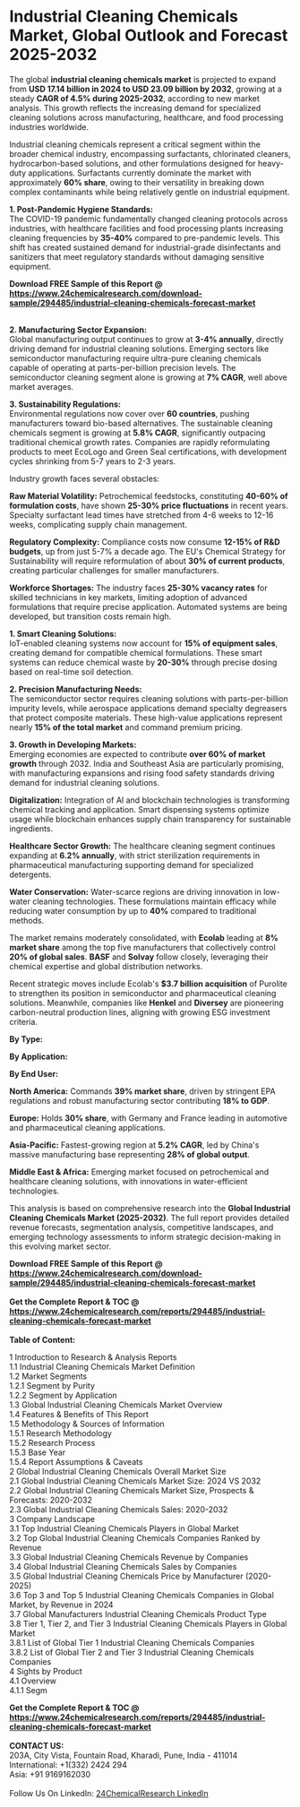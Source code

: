 <h1>Industrial Cleaning Chemicals Market, Global Outlook and Forecast 2025-2032</h1><p>The global <strong>industrial cleaning chemicals market</strong> is projected to expand from <strong>USD 17.14 billion in 2024 to USD 23.09 billion by 2032</strong>, growing at a steady <strong>CAGR of 4.5% during 2025-2032</strong>, according to new market analysis. This growth reflects the increasing demand for specialized cleaning solutions across manufacturing, healthcare, and food processing industries worldwide.</p><p>Industrial cleaning chemicals represent a critical segment within the broader chemical industry, encompassing surfactants, chlorinated cleaners, hydrocarbon-based solutions, and other formulations designed for heavy-duty applications. Surfactants currently dominate the market with approximately <strong>60% share</strong>, owing to their versatility in breaking down complex contaminants while being relatively gentle on industrial equipment.</p><p><strong>1. Post-Pandemic Hygiene Standards:</strong><br>
The COVID-19 pandemic fundamentally changed cleaning protocols across industries, with healthcare facilities and food processing plants increasing cleaning frequencies by <strong>35-40%</strong> compared to pre-pandemic levels. This shift has created sustained demand for industrial-grade disinfectants and sanitizers that meet regulatory standards without damaging sensitive equipment.</p><div><b>Download FREE Sample of this Report @ 
            <a href="https://www.24chemicalresearch.com/download-sample/294485/industrial-cleaning-chemicals-forecast-market">
            https://www.24chemicalresearch.com/download-sample/294485/industrial-cleaning-chemicals-forecast-market</a></b></div><br><p><strong>2. Manufacturing Sector Expansion:</strong><br>
Global manufacturing output continues to grow at <strong>3-4% annually</strong>, directly driving demand for industrial cleaning solutions. Emerging sectors like semiconductor manufacturing require ultra-pure cleaning chemicals capable of operating at parts-per-billion precision levels. The semiconductor cleaning segment alone is growing at <strong>7% CAGR</strong>, well above market averages.</p><p><strong>3. Sustainability Regulations:</strong><br>
Environmental regulations now cover over <strong>60 countries</strong>, pushing manufacturers toward bio-based alternatives. The sustainable cleaning chemicals segment is growing at <strong>5.8% CAGR</strong>, significantly outpacing traditional chemical growth rates. Companies are rapidly reformulating products to meet EcoLogo and Green Seal certifications, with development cycles shrinking from 5-7 years to 2-3 years.</p><p>Industry growth faces several obstacles:</p><p><strong>Raw Material Volatility:</strong> Petrochemical feedstocks, constituting <strong>40-60% of formulation costs</strong>, have shown <strong>25-30% price fluctuations</strong> in recent years. Specialty surfactant lead times have stretched from 4-6 weeks to 12-16 weeks, complicating supply chain management.</p><p><strong>Regulatory Complexity:</strong> Compliance costs now consume <strong>12-15% of R&amp;D budgets</strong>, up from just 5-7% a decade ago. The EU's Chemical Strategy for Sustainability will require reformulation of about <strong>30% of current products</strong>, creating particular challenges for smaller manufacturers.</p><p><strong>Workforce Shortages:</strong> The industry faces <strong>25-30% vacancy rates</strong> for skilled technicians in key markets, limiting adoption of advanced formulations that require precise application. Automated systems are being developed, but transition costs remain high.</p><p><strong>1. Smart Cleaning Solutions:</strong><br>
IoT-enabled cleaning systems now account for <strong>15% of equipment sales</strong>, creating demand for compatible chemical formulations. These smart systems can reduce chemical waste by <strong>20-30%</strong> through precise dosing based on real-time soil detection.</p><p><strong>2. Precision Manufacturing Needs:</strong><br>
The semiconductor sector requires cleaning solutions with parts-per-billion impurity levels, while aerospace applications demand specialty degreasers that protect composite materials. These high-value applications represent nearly <strong>15% of the total market</strong> and command premium pricing.</p><p><strong>3. Growth in Developing Markets:</strong><br>
Emerging economies are expected to contribute <strong>over 60% of market growth</strong> through 2032. India and Southeast Asia are particularly promising, with manufacturing expansions and rising food safety standards driving demand for industrial cleaning solutions.</p><p><strong>Digitalization:</strong> Integration of AI and blockchain technologies is transforming chemical tracking and application. Smart dispensing systems optimize usage while blockchain enhances supply chain transparency for sustainable ingredients.</p><p><strong>Healthcare Sector Growth:</strong> The healthcare cleaning segment continues expanding at <strong>6.2% annually</strong>, with strict sterilization requirements in pharmaceutical manufacturing supporting demand for specialized detergents.</p><p><strong>Water Conservation:</strong> Water-scarce regions are driving innovation in low-water cleaning technologies. These formulations maintain efficacy while reducing water consumption by up to <strong>40%</strong> compared to traditional methods.</p><p>The market remains moderately consolidated, with <strong>Ecolab</strong> leading at <strong>8% market share</strong> among the top five manufacturers that collectively control <strong>20% of global sales</strong>. <strong>BASF</strong> and <strong>Solvay</strong> follow closely, leveraging their chemical expertise and global distribution networks.</p><p>Recent strategic moves include Ecolab's <strong>$3.7 billion acquisition</strong> of Purolite to strengthen its position in semiconductor and pharmaceutical cleaning solutions. Meanwhile, companies like <strong>Henkel</strong> and <strong>Diversey</strong> are pioneering carbon-neutral production lines, aligning with growing ESG investment criteria.</p><p><strong>By Type:</strong></p><p><strong>By Application:</strong></p><p><strong>By End User:</strong></p><p><strong>North America:</strong> Commands <strong>39% market share</strong>, driven by stringent EPA regulations and robust manufacturing sector contributing <strong>18% to GDP</strong>.</p><p><strong>Europe:</strong> Holds <strong>30% share</strong>, with Germany and France leading in automotive and pharmaceutical cleaning applications.</p><p><strong>Asia-Pacific:</strong> Fastest-growing region at <strong>5.2% CAGR</strong>, led by China's massive manufacturing base representing <strong>28% of global output</strong>.</p><p><strong>Middle East &amp; Africa:</strong> Emerging market focused on petrochemical and healthcare cleaning solutions, with innovations in water-efficient technologies.</p><p>This analysis is based on comprehensive research into the <strong>Global Industrial Cleaning Chemicals Market (2025-2032)</strong>. The full report provides detailed revenue forecasts, segmentation analysis, competitive landscapes, and emerging technology assessments to inform strategic decision-making in this evolving market sector.</p><div><b>Download FREE Sample of this Report @ 
            <a href="https://www.24chemicalresearch.com/download-sample/294485/industrial-cleaning-chemicals-forecast-market">
            https://www.24chemicalresearch.com/download-sample/294485/industrial-cleaning-chemicals-forecast-market</a></b></div><br><div><b>Get the Complete Report & TOC @ 
            <a href="https://www.24chemicalresearch.com/reports/294485/industrial-cleaning-chemicals-forecast-market">
            https://www.24chemicalresearch.com/reports/294485/industrial-cleaning-chemicals-forecast-market</a></b></div><br>
            <b>Table of Content:</b><p>1 Introduction to Research & Analysis Reports<br />
 1.1 Industrial Cleaning Chemicals Market Definition<br />
 1.2 Market Segments<br />
 1.2.1 Segment by Purity<br />
 1.2.2 Segment by Application<br />
 1.3 Global Industrial Cleaning Chemicals Market Overview<br />
 1.4 Features & Benefits of This Report<br />
 1.5 Methodology & Sources of Information<br />
 1.5.1 Research Methodology<br />
 1.5.2 Research Process<br />
 1.5.3 Base Year<br />
 1.5.4 Report Assumptions & Caveats<br />
2 Global Industrial Cleaning Chemicals Overall Market Size<br />
 2.1 Global Industrial Cleaning Chemicals Market Size: 2024 VS 2032<br />
 2.2 Global Industrial Cleaning Chemicals Market Size, Prospects & Forecasts: 2020-2032<br />
 2.3 Global Industrial Cleaning Chemicals Sales: 2020-2032<br />
3 Company Landscape<br />
 3.1 Top Industrial Cleaning Chemicals Players in Global Market<br />
 3.2 Top Global Industrial Cleaning Chemicals Companies Ranked by Revenue<br />
 3.3 Global Industrial Cleaning Chemicals Revenue by Companies<br />
 3.4 Global Industrial Cleaning Chemicals Sales by Companies<br />
 3.5 Global Industrial Cleaning Chemicals Price by Manufacturer (2020-2025)<br />
 3.6 Top 3 and Top 5 Industrial Cleaning Chemicals Companies in Global Market, by Revenue in 2024<br />
 3.7 Global Manufacturers Industrial Cleaning Chemicals Product Type<br />
 3.8 Tier 1, Tier 2, and Tier 3 Industrial Cleaning Chemicals Players in Global Market<br />
 3.8.1 List of Global Tier 1 Industrial Cleaning Chemicals Companies<br />
 3.8.2 List of Global Tier 2 and Tier 3 Industrial Cleaning Chemicals Companies<br />
4 Sights by Product<br />
 4.1 Overview<br />
 4.1.1 Segm</p><div><b>Get the Complete Report & TOC @ 
            <a href="https://www.24chemicalresearch.com/reports/294485/industrial-cleaning-chemicals-forecast-market">
            https://www.24chemicalresearch.com/reports/294485/industrial-cleaning-chemicals-forecast-market</a></b></div><br><b>CONTACT US:</b><br>
            203A, City Vista, Fountain Road, Kharadi, Pune, India - 411014<br>
            International: +1(332) 2424 294<br>
            Asia: +91 9169162030 <br><br>
            Follow Us On LinkedIn: <a href="https://www.linkedin.com/company/24chemicalresearch/">24ChemicalResearch LinkedIn</a>